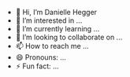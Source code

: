 - 👋 Hi, I’m Danielle Hegger
- 👀 I’m interested in ...
- 🌱 I’m currently learning ...
- 💞️ I’m looking to collaborate on ...
- 📫 How to reach me ...
- 😄 Pronouns: ...
- ⚡ Fun fact: ...

<!---
dhegger/dhegger is a ✨ special ✨ repository because its `README.md` (this file) appears on your GitHub profile.
You can click the Preview link to take a look at your changes.
--->
